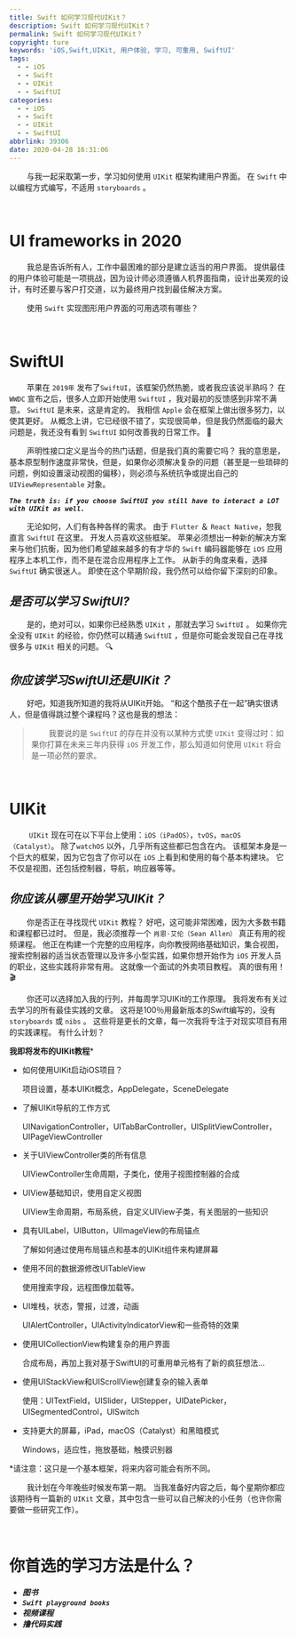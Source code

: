```yaml
---
title: Swift 如何学习现代UIKit？
description: Swift 如何学习现代UIKit？
permalink: Swift 如何学习现代UIKit？
copyright: ture
keywords: 'iOS,Swift,UIKit, 用户体验, 学习, 可重用, SwiftUI'
tags:
  - - iOS
  - - Swift
  - - UIKit
  - - SwiftUI
categories:
  - - iOS
  - - Swift
  - - UIKit
  - - SwiftUI
abbrlink: 39306
date: 2020-04-28 16:31:06
---
```


&nbsp;&nbsp;&nbsp;&nbsp;&nbsp;&nbsp;&nbsp;&nbsp;与我一起采取第一步，学习如何使用 ```UIKit``` 框架构建用户界面。 在 ```Swift``` 中以编程方式编写，不适用 ```storyboards``` 。

</br>

# **UI frameworks in 2020**

&nbsp;&nbsp;&nbsp;&nbsp;&nbsp;&nbsp;&nbsp;&nbsp;我总是告诉所有人，工作中最困难的部分是建立适当的用户界面。 提供最佳的用户体验可能是一项挑战，因为设计师必须遵循人机界面指南，设计出美观的设计，有时还要与客户打交道，以为最终用户找到最佳解决方案。

&nbsp;&nbsp;&nbsp;&nbsp;&nbsp;&nbsp;&nbsp;&nbsp;使用 ```Swift``` 实现图形用户界面的可用选项有哪些？

<!-- more -->

</br>

# **SwiftUI**

&nbsp;&nbsp;&nbsp;&nbsp;&nbsp;&nbsp;&nbsp;&nbsp;苹果在 ```2019年``` 发布了```SwiftUI```，该框架仍然热脆，或者我应该说半熟吗？ 在 ```WWDC``` 宣布之后，很多人立即开始使用 ```SwiftUI``` ，我对最初的反馈感到非常不满意。 ```SwiftUI``` 是未来，这是肯定的。 我相信 ```Apple``` 会在框架上做出很多努力，以使其更好。 从概念上讲，它已经很不错了，实现很简单，但是我仍然面临的最大问题是，我还没有看到 ```SwiftUI``` 如何改善我的日常工作。 🤔

&nbsp;&nbsp;&nbsp;&nbsp;&nbsp;&nbsp;&nbsp;&nbsp;声明性接口定义是当今的热门话题，但是我们真的需要它吗？ 我的意思是，基本原型制作速度非常快，但是，如果你必须解决复杂的问题（甚至是一些琐碎的问题，例如设置滚动视图的偏移），则必须与系统抗争或提出自己的 ```UIViewRepresentable``` 对象。

***```The truth is: if you choose SwiftUI you still have to interact a LOT with UIKit as well.```***

&nbsp;&nbsp;&nbsp;&nbsp;&nbsp;&nbsp;&nbsp;&nbsp;无论如何，人们有各种各样的需求。 由于 ```Flutter``` ＆ ```React Native```，恕我直言 ```SwiftUI``` 在这里。 开发人员喜欢这些框架。 苹果必须想出一种新的解决方案来与他们抗衡，因为他们希望越来越多的有才华的 ```Swift``` 编码器能够在 ```iOS``` 应用程序上本机工作，而不是在混合应用程序上工作。 从新手的角度来看，选择 ```SwiftUI``` 确实很迷人。 即使在这个早期阶段，我仍然可以给你留下深刻的印象。

## ***是否可以学习 SwiftUI?***

&nbsp;&nbsp;&nbsp;&nbsp;&nbsp;&nbsp;&nbsp;&nbsp;是的，绝对可以，如果你已经熟悉 ```UIKit``` ，那就去学习 ```SwiftUI``` 。 如果你完全没有 ```UIKit``` 的经验，你仍然可以精通 ```SwiftUI``` ，但是你可能会发现自己在寻找很多与 ```UIKit``` 相关的问题。 🔍

## ***你应该学习SwiftUI还是UIKit？***

&nbsp;&nbsp;&nbsp;&nbsp;&nbsp;&nbsp;&nbsp;&nbsp;好吧，知道我所知道的我将从UIKit开始。 “和这个酷孩子在一起”确实很诱人，但是值得跳过整个课程吗？这也是我的想法：

>&nbsp;&nbsp;&nbsp;&nbsp;&nbsp;&nbsp;&nbsp;&nbsp;我要说的是 ```SwiftUI``` 的存在并没有以某种方式使 ```UIKit``` 变得过时：如果你打算在未来三年内获得 ```iOS``` 开发工作，那么知道如何使用 ```UIKit``` 将会是一项必然的要求。

</br>

# **UIKit**

&nbsp;&nbsp;&nbsp;&nbsp;&nbsp;&nbsp;&nbsp;&nbsp; ```UIKit``` 现在可在以下平台上使用：```iOS（iPadOS）```，```tvOS```，```macOS（Catalyst）```。 除了```watchOS``` 以外，几乎所有这些都已包含在内。 该框架本身是一个巨大的框架，因为它包含了你可以在 ```iOS``` 上看到和使用的每个基本构建块。 它不仅是视图，还包括控制器，导航，响应器等等。

## ***你应该从哪里开始学习UIKit？***

&nbsp;&nbsp;&nbsp;&nbsp;&nbsp;&nbsp;&nbsp;&nbsp;你是否正在寻找现代 ```UIKit``` 教程？ 好吧，这可能非常困难，因为大多数书籍和课程都已过时。 但是，我必须推荐一个 ```肖恩·艾伦（Sean Allen）``` 真正有用的视频课程。 他正在构建一个完整的应用程序，向你教授网络基础知识，集合视图，搜索控制器的适当状态管理以及许多小型实践，如果你想开始作为 ```iOS``` 开发人员的职业，这些实践将非常有用。 这就像一个面试的外卖项目教程。 真的很有用！ 🎬

&nbsp;&nbsp;&nbsp;&nbsp;&nbsp;&nbsp;&nbsp;&nbsp;你还可以选择加入我的行列，并每周学习UIKit的工作原理。 我将发布有关过去学习的所有最佳实践的文章。 这将是100％用最新版本的Swift编写的，没有 ```storyboards``` 或 ```nibs``` 。 这些将是更长的文章，每一次我将专注于对现实项目有用的实践课程。 有什么计划？

**我即将发布的UIKit教程***

+ 如何使用UIKit启动iOS项目？

    项目设置，基本UIKit概念，AppDelegate，SceneDelegate

+ 了解UIKit导航的工作方式

    UINavigationController，UITabBarController，UISplitViewController，UIPageViewController

+ 关于UIViewController类的所有信息

    UIViewController生命周期，子类化，使用子视图控制器的合成

+  UIView基础知识，使用自定义视图

    UIView生命周期，布局系统，自定义UIView子类，有关图层的一些知识

+ 具有UILabel，UIButton，UIImageView的布局锚点

    了解如何通过使用布局锚点和基本的UIKit组件来构建屏幕

+ 使用不同的数据源修改UITableView

    使用搜索字段，远程图像加载等。

+  UI堆栈，状态，警报，过渡，动画

    UIAlertController，UIActivityIndi​​catorView和一些奇特的效果

+ 使用UICollectionView构建复杂的用户界面

    合成布局，再加上我对基于SwiftUI的可重用单元格有了新的疯狂想法...

+ 使用UIStackView和UIScrollView创建复杂的输入表单

    使用：UITextField，UISlider，UIStepper，UIDatePicker，UISegmentedControl，UISwitch

+ 支持更大的屏幕，iPad，macOS（Catalyst）和黑暗模式

    Windows，适应性，拖放基础，触摸识别器

*请注意：这只是一个基本框架，将来内容可能会有所不同。

&nbsp;&nbsp;&nbsp;&nbsp;&nbsp;&nbsp;&nbsp;&nbsp;我计划在今年晚些时候发布第一期。 当我准备好内容之后，每个星期你都应该期待有一篇新的 ```UIKit``` 文章，其中包含一些可以自己解决的小任务（也许你需要做一些研究工作）。

</br>

# **你首选的学习方法是什么？**

+ ***图书***
+ ***```Swift playground books```***
+ ***视频课程***
+ ***撸代码实践***
